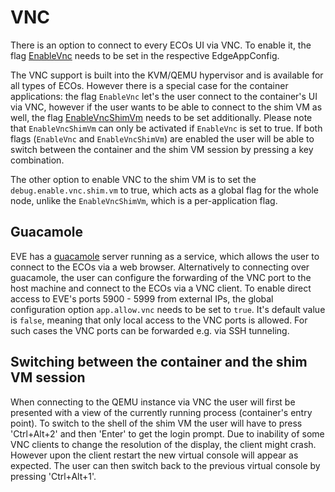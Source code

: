 # VNC

There is an option to connect to every ECOs UI via VNC.
To enable it, the flag [EnableVnc](https://github.com/lf-edge/eve-api/blob/a2b011fedf87918e924bf11b5be3216b3d5d13a8/go/config/vm.pb.go#L121) needs to be set in the respective EdgeAppConfig.

The VNC support is built into the KVM/QEMU hypervisor and is available for all types of ECOs.
However there is a special case for the container applications: the flag `EnableVnc` let's the user connect to the container's UI via VNC, however if the user wants to be able to connect to the shim VM as well, the flag [EnableVncShimVm](https://github.com/lf-edge/eve-api/blob/a2b011fedf87918e924bf11b5be3216b3d5d13a8/go/config/vm.pb.go#L141) needs to be set additionally.
Please note that `EnableVncShimVm` can only be activated if `EnableVnc` is set to true.
If both flags (`EnableVnc` and `EnableVncShimVm`) are enabled the user will be able to switch between the container and the shim VM session by pressing a key combination.

The other option to enable VNC to the shim VM is to set the `debug.enable.vnc.shim.vm` to true, which acts as a global flag for the whole node, unlike the `EnableVncShimVm`, which is a per-application flag.

## Guacamole

EVE has a [guacamole](https://guacamole.apache.org/) server running as a service, which allows the user to connect to the ECOs via a web browser.
Alternatively to connecting over guacamole, the user can configure the forwarding of the VNC port to the host machine and connect to the ECOs via a VNC client.
To enable direct access to EVE's ports 5900 - 5999 from external IPs, the global configuration option `app.allow.vnc` needs to be set to `true`.
It's default value is `false`, meaning that only local access to the VNC ports is allowed.
For such cases the VNC ports can be forwarded e.g. via SSH tunneling.

## Switching between the container and the shim VM session

When connecting to the QEMU instance via VNC the user will first be presented with a view of the currently running process (container's entry point).
To switch to the shell of the shim VM the user will have to press 'Ctrl+Alt+2' and then 'Enter' to get the login prompt.
Due to inability of some VNC clients to change the resolution of the display, the client might crash.
However upon the client restart the new virtual console will appear as expected.
The user can then switch back to the previous virtual console by pressing 'Ctrl+Alt+1'.
